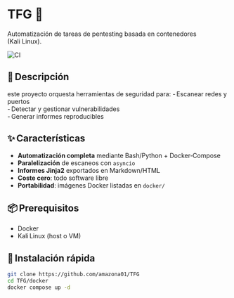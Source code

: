 # TFG 🚀
Automatización de tareas de pentesting basada en contenedores (Kali Linux).

![CI](https://img.shields.io/badge/build-passing-brightgreen)

## 📝 Descripción
este proyecto orquesta herramientas de seguridad para:
- Escanear redes y puertos  
- Detectar y gestionar vulnerabilidades  
- Generar informes reproducibles

## ✨ Características
- **Automatización completa** mediante Bash/Python + Docker‑Compose  
- **Paralelización** de escaneos con `asyncio`  
- **Informes Jinja2** exportados en Markdown/HTML  
- **Coste cero**: todo software libre  
- **Portabilidad**: imágenes Docker listadas en `docker/`  


## 📦 Prerequisitos  
- Docker  
- Kali Linux (host o VM)

## 🚀 Instalación rápida
```bash
git clone https://github.com/amazona01/TFG
cd TFG/docker
docker compose up -d
```